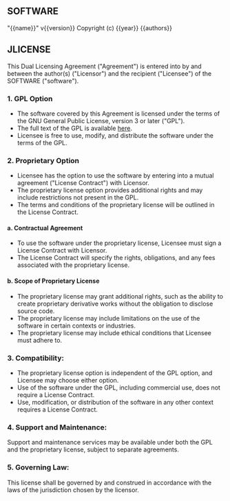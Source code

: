 
## SOFTWARE
"{{name}}" v{{version}}
Copyright (c) {{year}} {{authors}}

## JLICENSE
This Dual Licensing Agreement ("Agreement") is entered into by and between 
the author(s) ("Licensor") and the recipient ("Licensee") of the SOFTWARE ("software").

### 1. GPL Option
- The software covered by this Agreement is licensed under the terms of the GNU General Public License, version 3 or later ("GPL").
- The full text of the GPL is available [here](https://www.gnu.org/licenses/gpl-3.0.en.html).
- Licensee is free to use, modify, and distribute the software under the terms of the GPL.

### 2. Proprietary Option
- Licensee has the option to use the software by entering into a mutual agreement ("License Contract") with Licensor.
- The proprietary license option provides additional rights and may include restrictions not present in the GPL.
- The terms and conditions of the proprietary license will be outlined in the License Contract.

#### a. Contractual Agreement
- To use the software under the proprietary license, Licensee must sign a License Contract with Licensor.
- The License Contract will specify the rights, obligations, and any fees associated with the proprietary license.

#### b. Scope of Proprietary License
- The proprietary license may grant additional rights, 
  such as the ability to create proprietary derivative works without the obligation to disclose source code.
- The proprietary license may include limitations on the use of the software in certain contexts or industries.
- The proprietary license may include ethical conditions that Licensee must adhere to.

### 3. Compatibility:
- The proprietary license option is independent of the GPL option, and Licensee may choose either option.
- Use of the software under the GPL, including commercial use, does not require a License Contract.
- Use, modification, or distribution of the software in any other context requires a License Contract. 

### 4. Support and Maintenance:
Support and maintenance services may be available under both the GPL and the proprietary license, subject to separate agreements.

### 5. Governing Law:
This license shall be governed by and construed in accordance with the laws of the jurisdiction chosen by the licensor.



